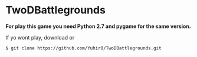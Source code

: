 # TwoDBattlegrounds

**For play this game you need Python 2.7 and pygame for the  same version.**

If yo wont play, download or

```bash
$ git clone https://github.com/Yuhir0/TwoDBattlegrounds.git
```
